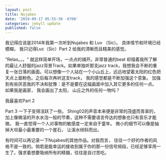 ```yaml
---
layout: post
title: Nujabes
date: '2019-09-17 05:55:30 -0700'
categories: jekyll update
published: false
---
```

我记得应该是2014年我第一次听到Nujabes 和 Luv （Sic）。 具体情节和环境已经模糊， 我只记得Luc（Sic）Part 2 给我的清晰而且精美的感觉。

“Relax。。。“ 就这样简单开场，一点点的铺开。非常普通的beat 却描着我所了解的最让人舒服的jazz背景Track。如果单独听那支jazz track，我想我会不断的重复一张日落的画面。可以想像一个人站在一个小山丘上，远远地望着太阳的红色把天点上面粉色。之后每次再听这支track， 我的感觉都是不断加强这个意象。 加强到有些厌恶我的不决和犹豫：是不是要在这幅画面中加入其它更多的任何一点。 如果我是画家， 我会画出了太阳， 山丘之外的任何一物吗？ 

我最喜欢Part 2

Part 3 一下子变得活跃了一些。 Shing02的声音本来便是非常的茂盛而青翠的， 加上像微滚的开水水泡一般的节奏，这种不需要语言传达的想象也只有音乐才能做。 我一直觉得一个人对事物的敏感度一定来自于童年。 微小的细节可以像是抽掉大坝最小最重要的一个崖石， 让溪水倾斜而出。

有时间可以再记录一下Nujabes的其他作品。对我而言， 往往一个好的作者的风格不是一致的。倘若是能幸运的接收到属于你的那一份信号频段，已经足够享用一生了。强求着想要吸纳所有的精髓，往往是自讨苦吃。 